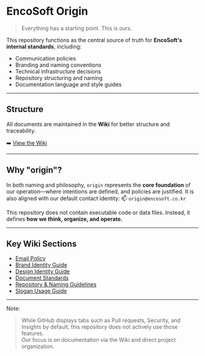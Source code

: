# EncoSoft Origin

> Everything has a starting point. This is ours.

This repository functions as the central source of truth for **EncoSoft's internal standards**, including:

* Communication policies
* Branding and naming conventions
* Technical infrastructure decisions
* Repository structuring and naming
* Documentation language and style guides

---

## Structure

All documents are maintained in the **Wiki** for better structure and traceability.

➡️ [View the Wiki](https://github.com/encosoft-kr/origin/wiki)

---

## Why "origin"?

In both naming and philosophy, `origin` represents the **core foundation** of our operation—where intentions are defined, and policies are justified. It is also aligned with our default contact identity:
📫 `origin@encosoft.co.kr`

This repository does not contain executable code or data files.
Instead, it defines **how we think, organize, and operate.**

---

## Key Wiki Sections

* [Email Policy](https://github.com/encosoft-kr/origin/wiki/Email-Policy)
* [Brand Identity Guide](https://github.com/encosoft-kr/origin/wiki/Brand-Identity-Guide)
* [Design Identity Guide](https://github.com/encosoft-kr/origin/wiki/Design-Identity-Guide)
* [Document Standards](https://github.com/encosoft-kr/origin/wiki/Document-Standards)
* [Repository & Naming Guidelines](https://github.com/encosoft-kr/origin/wiki/Repository-Structure)
* [Slogan Usage Guide](https://github.com/encosoft-kr/origin/wiki/Slogan-Document)

---

Note:
> While GitHub displays tabs such as Pull requests, Security, and Insights by default, this repository does not actively use those features.  
> Our focus is on documentation via the Wiki and direct project organization.
